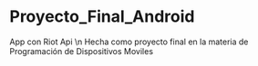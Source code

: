 # Proyecto_Final_Android
App con Riot Api \n
Hecha como proyecto final en la materia de Programación de Dispositivos Moviles
